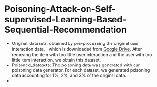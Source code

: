 # Poisoning-Attack-on-Self-supervised-Learning-Based-Sequential-Recommendation
- Original_datasets: obtained by pre-processing the original user interaction data， which is downloaded from [Google Drive](https://drive.google.com/drive/folders/1ahiLmzU7cGRPXf5qGMqtAChte2eYp9gI). After removing the item with too little user interaction and the user with too little item interaction, we obtain this dataset.
- Poisoned_datasets: The poisoning data was generated with our poisoning data generator. For each dataset, we generated poisoning data accounting for 1%, 2%, and 3% of the original data.
- 
